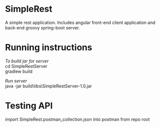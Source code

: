 # SimpleRest
A simple rest application. Includes angular front-end client application and back-end groovy spring-boot server.

# Running instructions
_To build jar for server_ <br>
cd SimpleRestServer <br>
gradlew build

_Run server_ <br>
java -jar build\libs\SimpleRestServer-1.0.jar

# Testing API
import SimpleRest.postman_collection.json into postman from repo root
